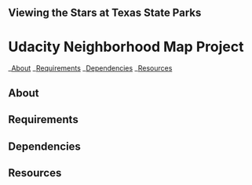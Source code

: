 ## Viewing the Stars at Texas State Parks

# Udacity Neighborhood Map Project

_[About](#about)
_[Requirements](#requirements)
_[Dependencies](#dependencies)
_[Resources](#resources)

## About

## Requirements

## Dependencies

## Resources
